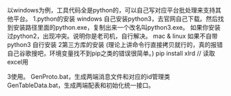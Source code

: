 以windows为例，工具代码全是python的，可以自己写对应平台批处理来支持其他平台。
1.python的安装
windows
自己安装python3，去官网自己下载。然后找到安装路径里面的python.exe，复制出来一个改名叫python3.exe。
如果你安装过python2，出现冲突。说明你是老司机，自行解决。
mac & linux 如果不自带python3 自行安装
2第三方库的安装
(理论上讲命令行直接拷贝就行的，真的报错自己谷歌搜吧，环境变量找不到pip之类的错误很简单。)
pip install xlrd // 读取excel用

3使用。
GenProto.bat，生成两端消息文件和对应的id管理类
GenTableData.bat，生成两端配表和初始化统一接口。
